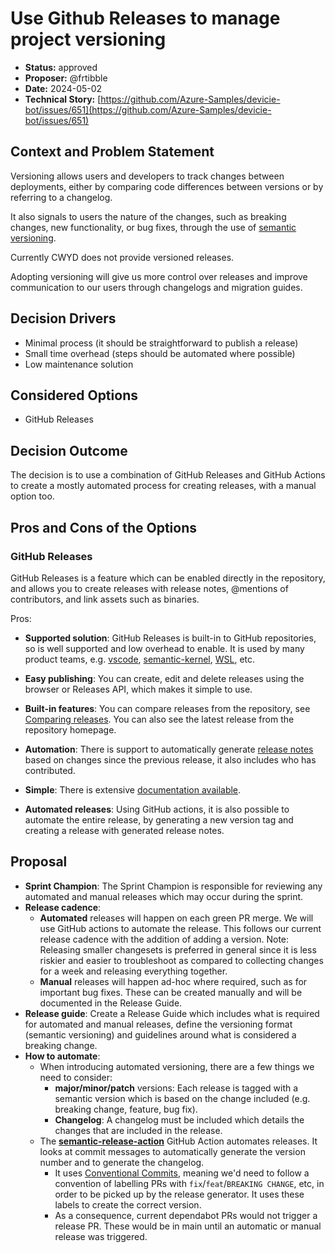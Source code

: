 # Use Github Releases to manage project versioning

* **Status:** approved
* **Proposer:** @frtibble
* **Date:** 2024-05-02
* **Technical Story:** [https://github.com/Azure-Samples/devicie-bot/issues/651](https://github.com/Azure-Samples/devicie-bot/issues/651)

## Context and Problem Statement

Versioning allows users and developers to track changes between deployments, either by comparing code differences between versions or by referring to a changelog.

It also signals to users the nature of the changes, such as breaking changes, new functionality, or bug fixes, through the use of [semantic versioning](https://semver.org/).

Currently CWYD does not provide versioned releases.

Adopting versioning will give us more control over releases and improve communication to our users through changelogs and migration guides.

## Decision Drivers

* Minimal process (it should be straightforward to publish a release)
* Small time overhead (steps should be automated where possible)
* Low maintenance solution

## Considered Options

* GitHub Releases

## Decision Outcome

The decision is to use a combination of GitHub Releases and GitHub Actions to create a mostly automated process for creating releases, with a manual option too.

## Pros and Cons of the Options

### GitHub Releases

GitHub Releases is a feature which can be enabled directly in the repository, and allows you to create releases with release notes, @mentions of contributors, and link assets such as binaries.

Pros:

* **Supported solution**: GitHub Releases is built-in to GitHub repositories, so is well supported and low overhead to enable. It is used by many product teams, e.g. [vscode](https://github.com/microsoft/vscode), [semantic-kernel](https://github.com/microsoft/semantic-kernel), [WSL](https://github.com/microsoft/WSL), etc.

* **Easy publishing**: You can create, edit and delete releases using the browser or Releases API, which makes it simple to use.

* **Built-in features**: You can compare releases from the repository, see [Comparing releases](https://docs.github.com/en/repositories/releasing-projects-on-github/comparing-releases). You can also see the latest release from the repository homepage.

* **Automation**: There is support to automatically generate [release notes](https://docs.github.com/en/repositories/releasing-projects-on-github/automatically-generated-release-notes) based on changes since the previous release, it also includes who has contributed.

* **Simple**: There is extensive [documentation available](https://docs.github.com/en/repositories/releasing-projects-on-github/about-releases).

* **Automated releases**: Using GitHub actions, it is also possible to automate the entire release, by generating a new version tag and creating a release with generated release notes.

## Proposal

- **Sprint Champion**: The Sprint Champion is responsible for reviewing any automated and manual releases which may occur during the sprint.
- **Release cadence**:
    - **Automated** releases will happen on each green PR merge. We will use GitHub actions to automate the release. This follows our current release cadence with the addition of adding a version. Note: Releasing smaller changesets is preferred in general since it is less riskier and easier to troubleshoot as compared to collecting changes for a week and releasing everything together.
    - **Manual** releases will happen ad-hoc where required, such as for important bug fixes. These can be created manually and will be documented in the Release Guide.
- **Release guide**: Create a Release Guide which includes what is required for automated and manual releases, define the versioning format (semantic versioning) and guidelines around what is considered a breaking change.
- **How to automate**:
    - When introducing automated versioning, there are a few things we need to consider:
        - **major/minor/patch** versions: Each release is tagged with a semantic version which is based on the change included (e.g. breaking change, feature, bug fix).
        - **Changelog**: A changelog must be included which details the changes that are included in the release.
    - The [**semantic-release-action**](https://github.com/codfish/semantic-release-action?tab=readme-ov-file#semantic-release-action) GitHub Action automates releases. It looks at commit messages to automatically generate the version number and to generate the changelog.
        - It uses [Conventional Commits](https://www.conventionalcommits.org/en/v1.0.0/), meaning we'd need to follow a convention of labelling PRs with `fix`/`feat`/`BREAKING CHANGE`, etc, in order to be picked up by the release generator. It uses these labels to create the correct version.
        - As a consequence, current dependabot PRs would not trigger a release PR. These would be in main until an automatic or manual release was triggered.
